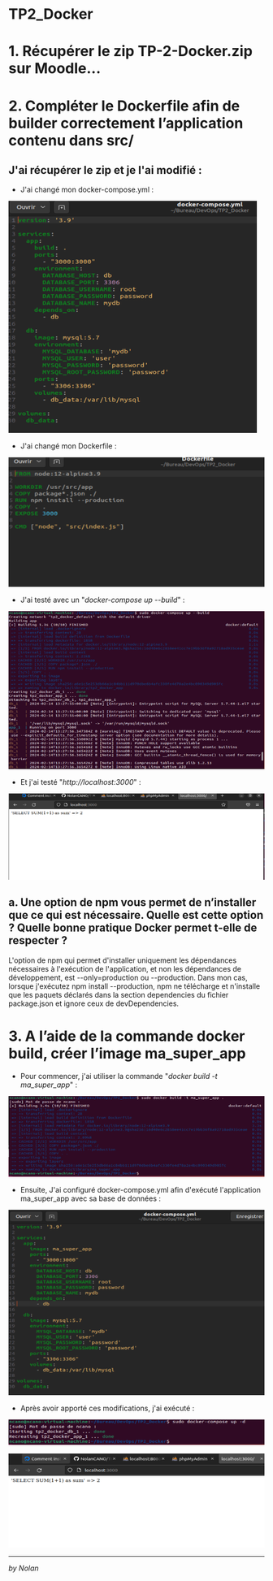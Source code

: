 # TP2_Docker

# 1. Récupérer le zip TP-2-Docker.zip sur Moodle...

# 2. Compléter le Dockerfile afin de builder correctement l’application contenu dans src/

## J'ai récupérer le zip et je l'ai modifié :

- J'ai changé mon docker-compose.yml :

![alt text](image-1.png)

- J'ai changé mon Dockerfile :

![alt text](image.png)

- J'ai testé avec un "*docker-compose up --build*" :

![alt text](image-2.png)

- Et j'ai testé "*http://localhost:3000*" :

![alt text](image-3.png)

## a. Une option de npm vous permet de n’installer que ce qui est nécessaire. Quelle est cette option ? Quelle bonne pratique Docker permet t-elle de respecter ?

L'option de npm qui permet d'installer uniquement les dépendances nécessaires à l'exécution de l'application, et non les dépendances de développement, est --only=production ou --production. Dans mon cas, lorsque j'exécutez npm install --production, npm ne télécharge et n'installe que les paquets déclarés dans la section dependencies du fichier package.json et ignore ceux de devDependencies.

# 3. A l’aide de la commande docker build, créer l’image ma_super_app

- Pour commencer, j'ai utiliser la commande "*docker build -t ma_super_app*" :

![alt text](image-4.png)

- Ensuite, J'ai configuré docker-compose.yml afin d'exécuté l'application ma_super_app avec sa base de données :

![alt text](image-5.png)

- Après avoir apporté ces modifications, j'ai exécuté :

![alt text](image-6.png)

![alt text](image-7.png)

---

*by Nolan*